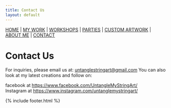 ```yaml
---
title: Contact Us
layout: default
---
```


<nav style="margin-bottom:1.5em">
	<a href="/">HOME</a> |
	<a href="/mywork.html">MY WORK</a> |
	<a href="/workshops.html">WORKSHOPS</a> |
	<a href="/parties.html">PARTIES</a> |
	<a href="/customartwork.html">CUSTOM ARTWORK</a> |
	<a href="/about.html">ABOUT ME</a> |
	<a href="/contact.html" class="active">CONTACT</a>
</nav>

# Contact Us

For inquiries, please email us at: untanglestringart@gmail.com
You can also look at my latest creations and follow on:

facebook at https://www.facebook.com/UntangleMyStringArt/  
Instagram at https://www.instagram.com/untanglemystringart/

{% include footer.html %}